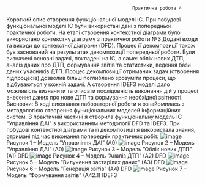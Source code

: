                                                   Практична робота 4

Короткий опис створення функціональної моделі ІС.
При побудові функціональної моделі ІС були використані дані з попередньої практичної роботи. На етапі створення контекстної діаграми було використано контекстну діаграму з практичної роботи №3 Додані входи та виходи до контекстної діаграми (DFD). Процес її декомпозиції також був заснований на результатах декомпозиції попередньої роботи.
Були визначені основні задачі, покладені на ІС, а саме: облік нових ДТП, аналіз даних про ДТП, формування звітів та статистики, ведення бази даних учасників ДТП. Процес декомпозиції отриманих задач (створення підпроцесів) дозволив більш поглиблено зрозуміти процеси, що відбуваються у кожній задачі. А створення IDEF3 моделі дало можливість визначити та описати послідовність виконання дій у процесі внесення даних про нове ДТП та формування необхідної звітності.
Висновки:
В ході виконання лабораторної роботи я ознайомилась з методологією створення функціональних моделей інформаційних систем. В практичній частині я створила функціональну модель ІС "Управління ДАІ" з використанням методології DFD та IDEF3. При побудові контекстної діаграми та її декомпозиції я використала знання, отримані під час виконання попередніх практичних робіт.
  ![image](https://github.com/user-attachments/assets/86b8fa65-05e5-4f79-a4fc-99fd7592be90)
Рисунок 1 – Модель ”Управління ДАІ” (А0)
 ![image](https://github.com/user-attachments/assets/5ba156f2-3ac3-462c-82b4-adfa109e1472)
Рисунок 2 – Модель ”Управління ДАІ” (А0)
![image](https://github.com/user-attachments/assets/deb8a2dc-7b6b-4f19-b6c3-71c70e8de6a7)
Рисунок 3 – Модель ”Облік нових ДТП” (А1) DFD
 ![image](https://github.com/user-attachments/assets/912e5e35-9ce2-412c-a4f7-e6478c4ea527)
Рисунок 4 – Модель ”Аналіз ДТП” (А2) DFD
![image](https://github.com/user-attachments/assets/644b86c5-6a20-424b-88c9-79d0b2c409bf)
Рисунок 5 – Модель ”Вилучення застарілих даних” (А3) DFD
 ![image](https://github.com/user-attachments/assets/bdfe0e74-8471-42c9-80b8-becbfd6e4670)
Рисунок 6 – Модель ”Генерація звітів” (А4) DFD
![image](https://github.com/user-attachments/assets/0600e5bf-5947-4394-9636-eaee07768bcb)
Рисунок 7 – Модель ”Формування звітів” (А42.1) ІDEF3


